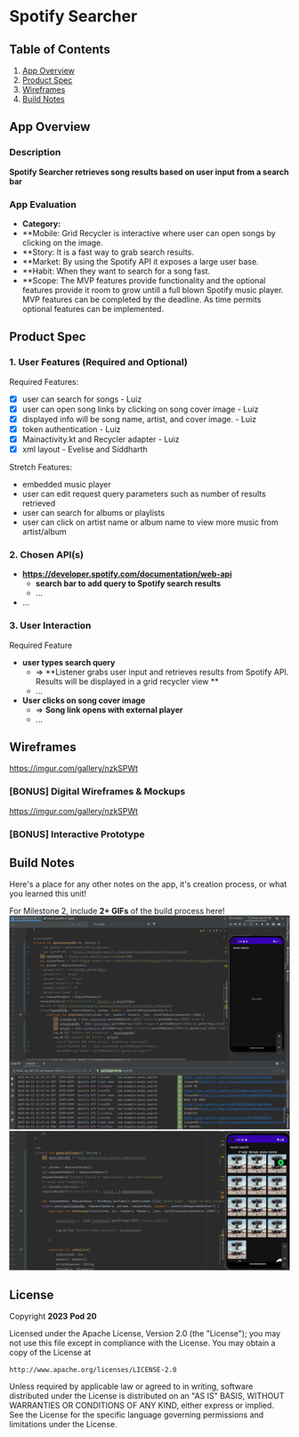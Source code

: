 # **Spotify Searcher**

## Table of Contents

1. [App Overview](#App-Overview)
1. [Product Spec](#Product-Spec)
1. [Wireframes](#Wireframes)
1. [Build Notes](#Build-Notes)

## App Overview

### Description

**Spotify Searcher retrieves song results based on user input from a search bar**

### App Evaluation

<!-- Evaluation of your app across the following attributes -->

- **Category:**
- **Mobile: Grid Recycler is interactive where user can open songs by clicking on the image.
- **Story: It is a fast way to grab search results.
- **Market: By using the Spotify API it exposes a large user base.
- **Habit: When they want to search for a song fast.
- **Scope: The MVP features provide functionality and the optional features provide it room to grow untill a full blown Spotify music player. MVP features can be completed by the deadline. As time permits optional features can be implemented.

## Product Spec

### 1. User Features (Required and Optional)

Required Features:

- [x] user can search for songs - Luiz
- [x] user can open song links by clicking on song cover image - Luiz
- [x] displayed info will be song name, artist, and cover image. - Luiz
- [x] token authentication - Luiz
- [x] Mainactivity.kt and Recycler adapter - Luiz
- [x] xml layout - Evelise and Siddharth

Stretch Features:

- embedded music player
- user can edit request query parameters such as number of results retrieved
- user can search for albums or playlists
- user can click on artist name or album name to view more music from artist/album

### 2. Chosen API(s)

- **https://developer.spotify.com/documentation/web-api**
  - **search bar to add query to Spotify search results**
  - ...
- ...

### 3. User Interaction

Required Feature

- **user types search query**
  - => **Listener grabs user input and retrieves results from Spotify API. Results will be displayed in a grid recycler view **
  - ...
- **User clicks on song cover image**
  - => **Song link opens with external player**
  - ...

## Wireframes
https://imgur.com/gallery/nzkSPWt

### [BONUS] Digital Wireframes & Mockups
https://imgur.com/gallery/nzkSPWt

### [BONUS] Interactive Prototype

## Build Notes

Here's a place for any other notes on the app, it's creation
process, or what you learned this unit!

For Milestone 2, include **2+ GIFs** of the build process here!
<img src='https://github.com/Group20-Project/AND101-project/blob/album/progress1.png' title='Video Demo' width='' alt='Video Demo' />
<img src='https://github.com/Group20-Project/AND101-project/blob/album/progress2.png' title='Video Demo' width='' alt='Video Demo' />

## License

Copyright **2023** **Pod 20**

Licensed under the Apache License, Version 2.0 (the "License");
you may not use this file except in compliance with the License.
You may obtain a copy of the License at

    http://www.apache.org/licenses/LICENSE-2.0

Unless required by applicable law or agreed to in writing, software
distributed under the License is distributed on an "AS IS" BASIS,
WITHOUT WARRANTIES OR CONDITIONS OF ANY KIND, either express or implied.
See the License for the specific language governing permissions and
limitations under the License.
